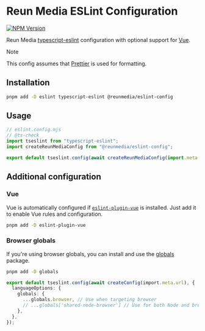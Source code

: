 # Reun Media ESLint Configuration

[![NPM Version](https://img.shields.io/npm/v/%40reunmedia%2Feslint-config)](https://www.npmjs.com/package/@reunmedia/eslint-config)

Reun Media [typescript-eslint](https://typescript-eslint.io/) configuration with optional support for [Vue](#vue).

> [!NOTE]
>
> This config assumes that [Prettier](https://prettier.io/) is used for
> formatting.

## Installation

```sh
pnpm add -D eslint typescript-eslint @reunmedia/eslint-config
```

## Usage

```mjs
// eslint.config.mjs
// @ts-check
import tseslint from "typescript-eslint";
import createReunMediaConfig from "@reunmedia/eslint-config";

export default tseslint.config(await createReunMediaConfig(import.meta.url));
```

## Additional configuration

### Vue

Vue is automatically configured if
[`eslint-plugin-vue`](https://eslint.vuejs.org/) is installed. Just add it to
enable Vue rules and configuration.

```sh
pnpm add -D eslint-plugin-vue
```

### Browser globals

If you're using browser globals, you can install and use the
[globals](https://github.com/sindresorhus/globals) package.

```sh
pnpm add -D globals
```

```ts
export default tseslint.config(await createConfig(import.meta.url), {
  languageOptions: {
    globals: {
      ...globals.browser, // Use when targeting browser
      // ...globals['shared-node-browser'] // Use for both Node and browser
    },
  },
});
```
